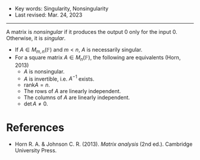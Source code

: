 - Key words: Singularity, Nonsingularity
- Last revised: Mar. 24, 2023

---

A matrix is *nonsingular* if it produces the output 0 only for the input 0. Otherwise, it is *singular*.

- If $A\in M_{m,n}(\mathbb{F})$ and $m<n$, $A$ is necessarily singular.
- For a square matrix $A\in M_n(\mathbb{F})$, the following are equivalents (Horn, 2013)
  - $A$ is nonsingular.
  - $A$ is invertible, i.e. $A^{-1}$ exists.
  - $\mathrm{rank} A=n$.
  - The rows of $A$ are linearly independent.
  - The columns of $A$ are linearly independent.
  - $\det A\neq0$.
  
# References

- Horn R. A. & Johnson C. R. (2013). *Matrix analysis* (2nd ed.). Cambridge University Press.